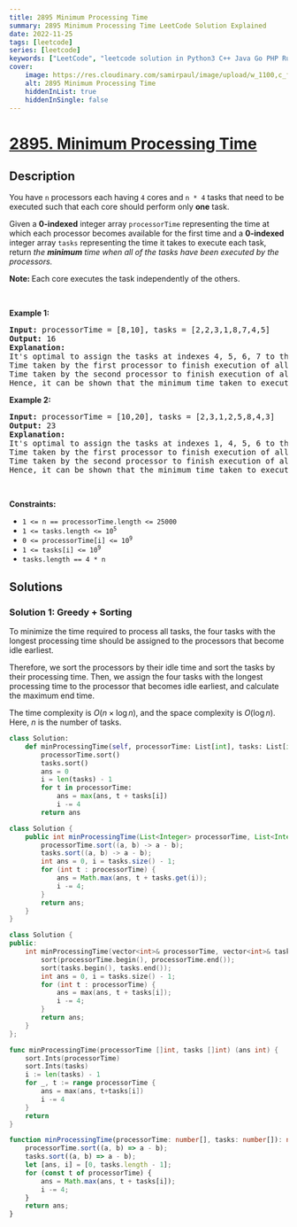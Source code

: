 ```yaml
---
title: 2895 Minimum Processing Time
summary: 2895 Minimum Processing Time LeetCode Solution Explained
date: 2022-11-25
tags: [leetcode]
series: [leetcode]
keywords: ["LeetCode", "leetcode solution in Python3 C++ Java Go PHP Ruby Swift TypeScript Rust C# JavaScript C", "2895 Minimum Processing Time LeetCode Solution Explained in all languages"]
cover:
    image: https://res.cloudinary.com/samirpaul/image/upload/w_1100,c_fit,co_rgb:FFFFFF,l_text:Arial_75_bold:2895 Minimum Processing Time - Solution Explained/problem-solving.webp
    alt: 2895 Minimum Processing Time
    hiddenInList: true
    hiddenInSingle: false
---
```



# [2895. Minimum Processing Time](https://leetcode.com/problems/minimum-processing-time)


## Description

<p>You have <code>n</code> processors each having <code>4</code> cores and <code>n * 4</code> tasks that need to be executed such that each core should perform only <strong>one</strong> task.</p>

<p>Given a <strong>0-indexed</strong> integer array <code>processorTime</code> representing the time at which each processor becomes available for the first time and a <strong>0-indexed </strong>integer array <code>tasks</code> representing the time it takes to execute each task, return <em>the <strong>minimum</strong> time when all of the tasks have been executed by the processors.</em></p>

<p><strong>Note: </strong>Each core executes the task independently of the others.</p>

<p>&nbsp;</p>
<p><strong class="example">Example 1:</strong></p>

<pre>
<strong>Input:</strong> processorTime = [8,10], tasks = [2,2,3,1,8,7,4,5]
<strong>Output:</strong> 16
<strong>Explanation:</strong> 
It&#39;s optimal to assign the tasks at indexes 4, 5, 6, 7 to the first processor which becomes available at time = 8, and the tasks at indexes 0, 1, 2, 3 to the second processor which becomes available at time = 10. 
Time taken by the first processor to finish execution of all tasks = max(8 + 8, 8 + 7, 8 + 4, 8 + 5) = 16.
Time taken by the second processor to finish execution of all tasks = max(10 + 2, 10 + 2, 10 + 3, 10 + 1) = 13.
Hence, it can be shown that the minimum time taken to execute all the tasks is 16.</pre>

<p><strong class="example">Example 2:</strong></p>

<pre>
<strong>Input:</strong> processorTime = [10,20], tasks = [2,3,1,2,5,8,4,3]
<strong>Output:</strong> 23
<strong>Explanation:</strong> 
It&#39;s optimal to assign the tasks at indexes 1, 4, 5, 6 to the first processor which becomes available at time = 10, and the tasks at indexes 0, 2, 3, 7 to the second processor which becomes available at time = 20.
Time taken by the first processor to finish execution of all tasks = max(10 + 3, 10 + 5, 10 + 8, 10 + 4) = 18.
Time taken by the second processor to finish execution of all tasks = max(20 + 2, 20 + 1, 20 + 2, 20 + 3) = 23.
Hence, it can be shown that the minimum time taken to execute all the tasks is 23.
</pre>

<p>&nbsp;</p>
<p><strong>Constraints:</strong></p>

<ul>
	<li><code>1 &lt;= n == processorTime.length &lt;= 25000</code></li>
	<li><code>1 &lt;= tasks.length &lt;= 10<sup>5</sup></code></li>
	<li><code>0 &lt;= processorTime[i] &lt;= 10<sup>9</sup></code></li>
	<li><code>1 &lt;= tasks[i] &lt;= 10<sup>9</sup></code></li>
	<li><code>tasks.length == 4 * n</code></li>
</ul>

## Solutions

### Solution 1: Greedy + Sorting

To minimize the time required to process all tasks, the four tasks with the longest processing time should be assigned to the processors that become idle earliest.

Therefore, we sort the processors by their idle time and sort the tasks by their processing time. Then, we assign the four tasks with the longest processing time to the processor that becomes idle earliest, and calculate the maximum end time.

The time complexity is $O(n \times \log n)$, and the space complexity is $O(\log n)$. Here, $n$ is the number of tasks.

<!-- tabs:start -->

```python
class Solution:
    def minProcessingTime(self, processorTime: List[int], tasks: List[int]) -> int:
        processorTime.sort()
        tasks.sort()
        ans = 0
        i = len(tasks) - 1
        for t in processorTime:
            ans = max(ans, t + tasks[i])
            i -= 4
        return ans
```

```java
class Solution {
    public int minProcessingTime(List<Integer> processorTime, List<Integer> tasks) {
        processorTime.sort((a, b) -> a - b);
        tasks.sort((a, b) -> a - b);
        int ans = 0, i = tasks.size() - 1;
        for (int t : processorTime) {
            ans = Math.max(ans, t + tasks.get(i));
            i -= 4;
        }
        return ans;
    }
}
```

```cpp
class Solution {
public:
    int minProcessingTime(vector<int>& processorTime, vector<int>& tasks) {
        sort(processorTime.begin(), processorTime.end());
        sort(tasks.begin(), tasks.end());
        int ans = 0, i = tasks.size() - 1;
        for (int t : processorTime) {
            ans = max(ans, t + tasks[i]);
            i -= 4;
        }
        return ans;
    }
};
```

```go
func minProcessingTime(processorTime []int, tasks []int) (ans int) {
	sort.Ints(processorTime)
	sort.Ints(tasks)
	i := len(tasks) - 1
	for _, t := range processorTime {
		ans = max(ans, t+tasks[i])
		i -= 4
	}
	return
}
```

```ts
function minProcessingTime(processorTime: number[], tasks: number[]): number {
    processorTime.sort((a, b) => a - b);
    tasks.sort((a, b) => a - b);
    let [ans, i] = [0, tasks.length - 1];
    for (const t of processorTime) {
        ans = Math.max(ans, t + tasks[i]);
        i -= 4;
    }
    return ans;
}
```

<!-- tabs:end -->

<!-- end -->
